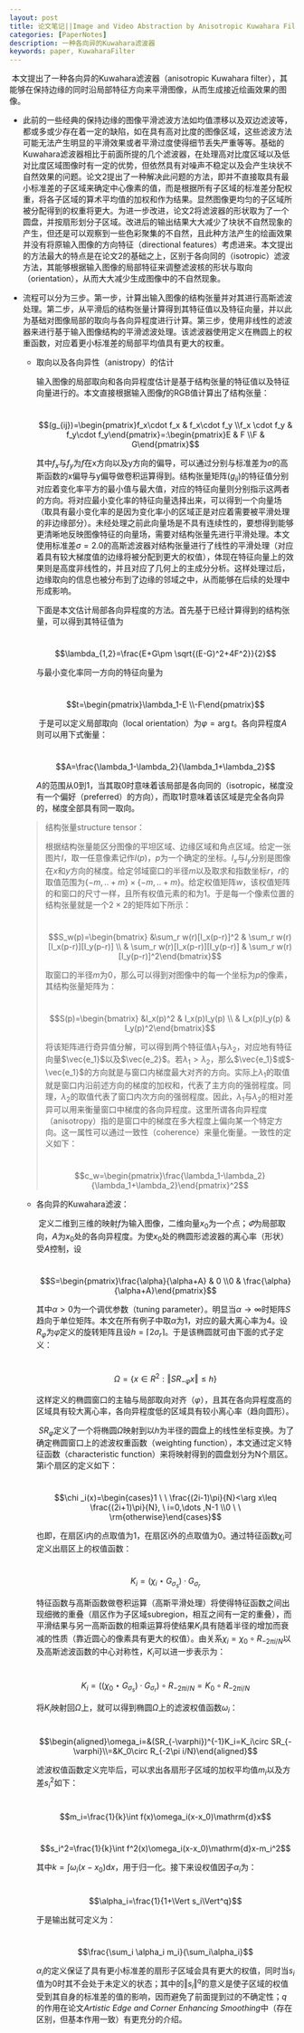 ```yaml
---
layout: post
title: 论文笔记||Image and Video Abstraction by Anisotropic Kuwahara Filtering
categories: [PaperNotes]
description: 一种各向异的Kuwahara滤波器
keywords: paper, KuwaharaFilter
---
```


​	本文提出了一种各向异的Kuwahara滤波器（anisotropic Kuwahara filter），其能够在保持边缘的同时沿局部特征方向来平滑图像，从而生成接近绘画效果的图像。

- 此前的一些经典的保持边缘的图像平滑滤波方法如均值漂移以及双边滤波等，都或多或少存在着一定的缺陷，如在具有高对比度的图像区域，这些滤波方法可能无法产生明显的平滑效果或者平滑过度使得细节丢失严重等等。基础的Kuwahara滤波器相比于前面所提的几个滤波器，在处理高对比度区域以及低对比度区域图像时有一定的优势，但依然具有对噪声不稳定以及会产生块状不自然效果的问题。论文2提出了一种解决此问题的方法，即并不直接取具有最小标准差的子区域来确定中心像素的值，而是根据所有子区域的标准差分配权重，将各子区域的算术平均值的加权和作为结果。显然图像更均匀的子区域所被分配得到的权重将更大。为进一步改进，论文2将滤波器的形状取为了一个圆盘，并按扇形划分子区域。改进后的输出结果大大减少了块状不自然现象的产生，但还是可以观察到一些色彩聚集的不自然，且此种方法产生的绘画效果并没有将原输入图像的方向特征（directional features）考虑进来。本文提出的方法最大的特点是在论文2的基础之上，区别于各向同的（isotropic）滤波方法，其能够根据输入图像的局部特征来调整滤波核的形状与取向（orientation），从而大大减少生成图像中的不自然现象。

- 流程可以分为三步。第一步，计算出输入图像的结构张量并对其进行高斯滤波处理。第二步，从平滑后的结构张量计算得到其特征值以及特征向量，并以此为基础对图像局部的取向与各向异程度进行计算。第三步，使用非线性的滤波器来进行基于输入图像结构的平滑滤波处理。该滤波器使用定义在椭圆上的权重函数，对应着更小标准差的局部平均值具有更大的权重。

  - 取向以及各向异性（anistropy）的估计

    ​    输入图像的局部取向和各向异程度估计是基于结构张量的特征值以及特征向量进行的。本文直接根据输入图像$f$的RGB值计算出了结构张量：

    ​	$$(g_{ij})=\begin{pmatrix}f_x\cdot f_x & f_x\cdot f_y \\f_x \cdot f_y & f_y\cdot f_y\end{pmatrix}=:\begin{pmatrix}E & F \\F & G\end{pmatrix}$$

    其中$f_x$与$f_y$为$f$在x方向以及y方向的偏导，可以通过分别与标准差为$\sigma$的高斯函数的x偏导与y偏导做卷积运算得到。结构张量矩阵$(g_{ij})$的特征值分别对应着变化率平方的最小值与最大值，对应的特征向量则分别指示这两者的方向。将对应最小变化率的特征向量选择出来，可以得到一个向量场（取具有最小变化率的是因为变化率小的区域正是对应着需要被平滑处理的非边缘部分）。未经处理之前此向量场是不具有连续性的，要想得到能够更清晰地反映图像特征的向量场，需要对结构张量先进行平滑处理。本文使用标准差$\sigma=2.0$的高斯滤波器对结构张量进行了线性的平滑处理（对应着具有较大梯度值的边缘将被分配到更大的权值），体现在特征向量上的效果则是高度非线性的，并且对应了几何上的主成分分析。这样处理过后，边缘取向的信息也被分布到了边缘的邻域之中，从而能够在后续的处理中形成影响。

    ​	下面是本文估计局部各向异程度的方法。首先基于已经计算得到的结构张量，可以得到其特征值为

    ​	$$\lambda_{1,2}=\frac{E+G\pm \sqrt{(E-G)^2+4F^2}}{2}$$

    与最小变化率同一方向的特征向量为

    ​	$$t=\begin{pmatrix}\lambda_1-E \\-F\end{pmatrix}$$

    ​	于是可以定义局部取向（local orientation）为$\varphi=\arg t$。各向异程度$A$则可以用下式衡量：

    ​	$$A=\frac{\lambda_1-\lambda_2}{\lambda_1+\lambda_2}$$

    $A$的范围从0到1，当其取0时意味着该局部是各向同的（isotropic，梯度没有一个偏好（preferred）的方向），而取1时意味着该区域是完全各向异的，梯度全部具有同一取向。

  > 结构张量structure tensor：
  >
  > ​	根据结构张量能区分图像的平坦区域、边缘区域和角点区域。给定一张图片$I$，取一任意像素记作$I(p)$，$p$为一个确定的坐标。$I_x$与$I_y$分别是图像在$x$和$y$方向的梯度。给定邻域窗口的半径$m$以及取求和指数坐标$r$，$r$的取值范围为$\{-m,..+m\}\times\{-m,..+m\}$。给定权值矩阵$w$，该权值矩阵的和窗口的尺寸一样，且所有权值元素的和为1。于是每一个像素位置的结构张量就是一个$2\times 2$的矩阵如下所示：
  >
  > ​	$$S_w(p)=\begin{bmatrix} &\sum_r w(r)[I_x(p-r)]^2 & \sum_r w(r)[I_x(p-r)][I_y(p-r)] \\ & \sum_r w(r)[I_x(p-r)][I_y(p-r)] & \sum_r w(r)[I_y(p-r)]^2\end{bmatrix}$$
  >
  > 取窗口的半径$m$为0，那么可以得到对图像中的每一个坐标为$p$的像素，其结构张量矩阵为：
  >
  > ​	$$S(p)=\begin{bmatrix} &I_x(p)^2 & I_x(p)I_y(p) \\ & I_x(p)I_y(p) & I_y(p)^2\end{bmatrix}$$
  >
  > 将该矩阵进行奇异值分解，可以得到两个特征值$\lambda_1$与$\lambda_2$，对应地有特征向量$\vec{e_1}$以及$\vec{e_2}$。若$\lambda_1>\lambda_2$，那么$\vec{e_1}$或$-\vec{e_1}$的方向就是与窗口内梯度最大对齐的方向。实际上$\lambda_1$的取值就是窗口内沿前述方向的梯度的加权和，代表了主方向的强弱程度。同理，$\lambda_2$的取值代表了窗口内次方向的强弱程度。因此，$\lambda_1$与$\lambda_2$的相对差异可以用来衡量窗口中梯度的各向异程度。这里所谓各向异程度（anisotropy）指的是窗口中的梯度在多大程度上偏向某一个特定方向。这一属性可以通过一致性（coherence）来量化衡量。一致性的定义如下：
  >
  > ​	$$c_w=\begin{pmatrix}\frac{\lambda_1-\lambda_2}{\lambda_1+\lambda_2}\end{pmatrix}^2$$

  - 各向异的Kuwahara滤波：

    ​	定义二维到三维的映射$f$为输入图像，二维向量$x_0$为一个点；$\varPhi$为局部取向，$A$为$x_0$处的各向异程度。为使$x_0$处的椭圆形滤波器的离心率（形状）受$A$控制，设

    ​	$$S=\begin{pmatrix}\frac{\alpha}{\alpha+A} & 0 \\0 & \frac{\alpha}{\alpha+A}\end{pmatrix}$$

    其中$\alpha>0$为一个调优参数（tuning parameter）。明显当$\alpha\to\infty$时矩阵$S$趋向于单位矩阵。本文在所有例子中取$\alpha$为1，对应的最大离心率为4。设$R_{\varphi}$为$\varphi$定义的旋转矩阵且设$h=\lceil 2\sigma_r\rceil$。于是该椭圆就可由下面的式子定义：

    ​	$$\Omega=\{x\in R^2:\Vert SR_{-\varphi}x\Vert\leq h\}$$

    这样定义的椭圆窗口的主轴与局部取向对齐（$\varphi$），且其在各向异程度高的区域具有较大离心率，各向异程度低的区域具有较小离心率（趋向圆形）。

    ​	$SR_{\varphi}$定义了一个将椭圆$\Omega$映射到以$h$为半径的圆盘上的线性坐标变换。为了确定椭圆窗口上的滤波权重函数（weighting function），本文通过定义特征函数（characteristic function）来将映射得到的圆盘划分为N个扇区。第i个扇区的定义如下：

    ​	$$\chi _i(x)=\begin{cases}1 \ \ \frac{(2i-1)\pi}{N}<\arg x\leq \frac{(2i+1)\pi}{N}, \ i=0,\dots ,N-1 \\0 \ \ \rm{otherwise}\end{cases}$$

    也即，在扇区i内的点取值为1，在扇区i外的点取值为0。通过特征函数$\chi _i$可定义出扇区上的权值函数：

    ​	$$K_i=(\chi_i\star G_{\sigma_s})\cdot G_{\sigma_r}$$

    特征函数与高斯函数做卷积运算（高斯平滑处理）将使得特征函数之间出现细微的重叠（扇区作为子区域subregion，相互之间有一定的重叠），而平滑结果与另一高斯函数的相乘运算将使结果$K_i$具有随着半径的增加而衰减的性质（靠近圆心的像素具有更大的权值）。由关系$\chi_i=\chi_0\circ R_{-2\pi i/N}$以及高斯滤波函数的中心对称性，$K_i$可以进一步表示为：

    ​	$$K_i=((\chi_0\star G_{\sigma_s})\cdot G_{\sigma_r})\circ R_{-2\pi i/N}=K_0\circ R_{-2\pi i/N}$$

    将$K_i$映射回$\Omega$上，就可以得到椭圆$\Omega$上的滤波权值函数$\omega_i$：

    ​	$$\begin{aligned}\omega_i=&(SR_{-\varphi})^{-1}K_i=K_i\circ SR_{-\varphi}\\=&K_0\circ R_{-2\pi i/N}\end{aligned}$$

    滤波权值函数定义完毕后，可以求出各扇形子区域的加权平均值$m_i$以及方差$s_i^{2}$如下：

    ​	$$m_i=\frac{1}{k}\int f(x)\omega_i(x-x_0)\mathrm{d}x$$

    ​	$$s_i^2=\frac{1}{k}\int f^2(x)\omega_i(x-x_0)\mathrm{d}x-m_i^2$$

    其中$k=\int \omega_i(x-x_0)\mathrm{d}x$，用于归一化。接下来设权值因子$\alpha_i$为：

    ​	$$\alpha_i=\frac{1}{1+\Vert s_i\Vert^q}$$

    于是输出就可定义为：

    ​	$$\frac{\sum_i \alpha_i m_i}{\sum_i\alpha_i}$$

    $\alpha_i$的定义保证了具有更小标准差的扇形子区域会具有更大的权值，同时当$s_i$值为0时其不会处于未定义的状态；其中的$\Vert s_i\Vert ^q$的意义是使子区域的权值受到其自身的标准差的值的影响，因而避免了前面提到过的不确定性；$q$的作用在论文*Artistic Edge and Corner Enhancing Smoothing*中（存在区别，但基本作用一致）有更充分的介绍。

